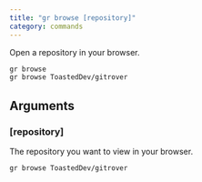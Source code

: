 ```yaml
---
title: "gr browse [repository]"
category: commands
---
```


Open a repository in your browser.

```bash
gr browse
gr browse ToastedDev/gitrover
```

## Arguments

### [repository]

The repository you want to view in your browser.

```bash
gr browse ToastedDev/gitrover
```

